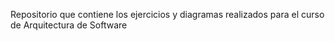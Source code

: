 Repositorio que contiene los ejercicios y diagramas realizados para el curso de Arquitectura de Software
